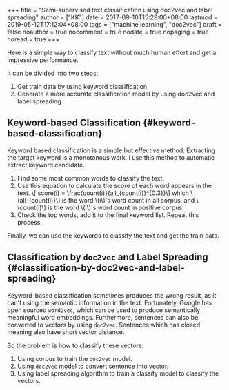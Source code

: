 +++
title = "Semi-supervised text classification using doc2vec and label spreading"
author = ["KK"]
date = 2017-09-10T15:29:00+08:00
lastmod = 2019-05-12T17:12:04+08:00
tags = ["machine learning", "doc2vec"]
draft = false
noauthor = true
nocomment = true
nodate = true
nopaging = true
noread = true
+++

Here is a simple way to classify text without much human effort and get a impressive performance.

It can be divided into two steps:

1.  Get train data by using keyword classification
2.  Generate a more accurate classification model by using doc2vec and label spreading


## Keyword-based Classification {#keyword-based-classification}

Keyword based classification is a simple but effective method. Extracting the target keyword is a monotonous work. I use this method to automatic extract keyword candidate.

1.  Find some most common words to classify the text.
2.  Use this equation to calculate the score of each word appears in the text.
    \\[ score(i) = \frac{count(i)}{all\_{count(i)}^{0.3}}\\]
    which \\(all\_{count(i)}\\) is the word \\(i\\)'s word count in all corpus, and \\(count(i)\\) is the word \\(i\\)'s word count in positive corpus.
3.  Check the top words, add it to the final keyword list. Repeat this process.

Finally, we can use the keywords to classify the text and get the train data.


## Classification by `doc2vec` and Label Spreading {#classification-by-doc2vec-and-label-spreading}

Keyword-based classification sometimes produces the wrong result, as it can't using the semantic information in the text. Fortunately, Google has open sourced `word2vec`, which can be used to produce semantically meaningful word embeddings. Furthermore, sentences can also be converted to vectors by using `doc2vec`. Sentences which has closed meaning also have short vector distance.

So the problem is how to classify these vectors.

1.  Using corpus to train the `doc2vec` model.
2.  Using `doc2vec` model to convert sentence into vector.
3.  Using label spreading algorithm to train a classify model to classify the vectors.
